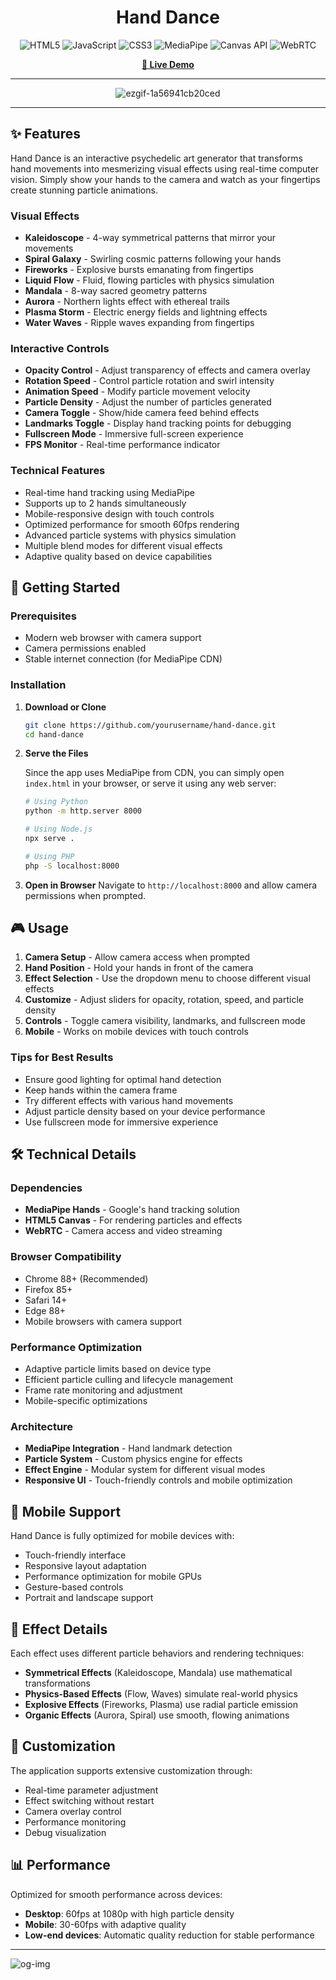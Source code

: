 

<div align="center">

# Hand Dance
  
  <img src="https://img.shields.io/badge/HTML5-E34F26?style=for-the-badge&logo=html5&logoColor=white" alt="HTML5" />
  <img src="https://img.shields.io/badge/JavaScript-ES6+-F7DF1E?style=for-the-badge&logo=javascript&logoColor=black" alt="JavaScript" />
  <img src="https://img.shields.io/badge/CSS3-1572B6?style=for-the-badge&logo=css3&logoColor=white" alt="CSS3" />
  <img src="https://img.shields.io/badge/MediaPipe-0F9D58?style=for-the-badge&logo=google&logoColor=white" alt="MediaPipe" />
  <img src="https://img.shields.io/badge/Canvas%20API-Native-orange?style=for-the-badge" alt="Canvas API" />
  <img src="https://img.shields.io/badge/WebRTC-333333?style=for-the-badge&logo=webrtc&logoColor=white" alt="WebRTC" />
</div>

<div align="center">

[**🚀 Live Demo**](https://drbaph.is-a.dev/Hand-dance/)

</div>

---
<div align="center">

![ezgif-1a56941cb20ced](https://github.com/user-attachments/assets/83008552-1a01-403d-b335-3091049e63e0)

</div>

---

## ✨ Features

Hand Dance is an interactive psychedelic art generator that transforms hand movements into mesmerizing visual effects using real-time computer vision. Simply show your hands to the camera and watch as your fingertips create stunning particle animations.

### Visual Effects
- **Kaleidoscope** - 4-way symmetrical patterns that mirror your movements
- **Spiral Galaxy** - Swirling cosmic patterns following your hands
- **Fireworks** - Explosive bursts emanating from fingertips
- **Liquid Flow** - Fluid, flowing particles with physics simulation
- **Mandala** - 8-way sacred geometry patterns
- **Aurora** - Northern lights effect with ethereal trails
- **Plasma Storm** - Electric energy fields and lightning effects
- **Water Waves** - Ripple waves expanding from fingertips

### Interactive Controls
- **Opacity Control** - Adjust transparency of effects and camera overlay
- **Rotation Speed** - Control particle rotation and swirl intensity
- **Animation Speed** - Modify particle movement velocity
- **Particle Density** - Adjust the number of particles generated
- **Camera Toggle** - Show/hide camera feed behind effects
- **Landmarks Toggle** - Display hand tracking points for debugging
- **Fullscreen Mode** - Immersive full-screen experience
- **FPS Monitor** - Real-time performance indicator

### Technical Features
- Real-time hand tracking using MediaPipe
- Supports up to 2 hands simultaneously
- Mobile-responsive design with touch controls
- Optimized performance for smooth 60fps rendering
- Advanced particle systems with physics simulation
- Multiple blend modes for different visual effects
- Adaptive quality based on device capabilities

## 🚀 Getting Started

### Prerequisites
- Modern web browser with camera support
- Camera permissions enabled
- Stable internet connection (for MediaPipe CDN)

### Installation

1. **Download or Clone**
   ```bash
   git clone https://github.com/yourusername/hand-dance.git
   cd hand-dance
   ```

2. **Serve the Files**
   
   Since the app uses MediaPipe from CDN, you can simply open `index.html` in your browser, or serve it using any web server:
   
   ```bash
   # Using Python
   python -m http.server 8000
   
   # Using Node.js
   npx serve .
   
   # Using PHP
   php -S localhost:8000
   ```

3. **Open in Browser**
   Navigate to `http://localhost:8000` and allow camera permissions when prompted.

## 🎮 Usage

1. **Camera Setup** - Allow camera access when prompted
2. **Hand Position** - Hold your hands in front of the camera
3. **Effect Selection** - Use the dropdown menu to choose different visual effects
4. **Customize** - Adjust sliders for opacity, rotation, speed, and particle density
5. **Controls** - Toggle camera visibility, landmarks, and fullscreen mode
6. **Mobile** - Works on mobile devices with touch controls

### Tips for Best Results
- Ensure good lighting for optimal hand detection
- Keep hands within the camera frame
- Try different effects with various hand movements
- Adjust particle density based on your device performance
- Use fullscreen mode for immersive experience

## 🛠️ Technical Details

### Dependencies
- **MediaPipe Hands** - Google's hand tracking solution
- **HTML5 Canvas** - For rendering particles and effects
- **WebRTC** - Camera access and video streaming

### Browser Compatibility
- Chrome 88+ (Recommended)
- Firefox 85+
- Safari 14+
- Edge 88+
- Mobile browsers with camera support

### Performance Optimization
- Adaptive particle limits based on device type
- Efficient particle culling and lifecycle management
- Frame rate monitoring and adjustment
- Mobile-specific optimizations

### Architecture
- **MediaPipe Integration** - Hand landmark detection
- **Particle System** - Custom physics engine for effects
- **Effect Engine** - Modular system for different visual modes
- **Responsive UI** - Touch-friendly controls and mobile optimization

## 📱 Mobile Support

Hand Dance is fully optimized for mobile devices with:
- Touch-friendly interface
- Responsive layout adaptation
- Performance optimization for mobile GPUs
- Gesture-based controls
- Portrait and landscape support

## 🎨 Effect Details

Each effect uses different particle behaviors and rendering techniques:

- **Symmetrical Effects** (Kaleidoscope, Mandala) use mathematical transformations
- **Physics-Based Effects** (Flow, Waves) simulate real-world physics
- **Explosive Effects** (Fireworks, Plasma) use radial particle emission
- **Organic Effects** (Aurora, Spiral) use smooth, flowing animations

## 🔧 Customization

The application supports extensive customization through:
- Real-time parameter adjustment
- Effect switching without restart
- Camera overlay control
- Performance monitoring
- Debug visualization

## 📊 Performance

Optimized for smooth performance across devices:
- **Desktop**: 60fps at 1080p with high particle density
- **Mobile**: 30-60fps with adaptive quality
- **Low-end devices**: Automatic quality reduction for stable performance

---

![og-img](https://github.com/user-attachments/assets/6562ba54-5a1e-4128-97be-a763fd208bda)

